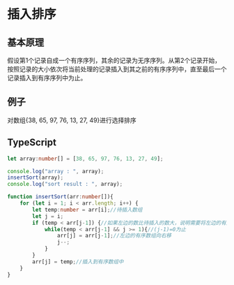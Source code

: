 # 插入排序

## 基本原理

假设第1个记录自成一个有序序列，其余的记录为无序序列。从第2个记录开始，按照记录的大小依次将当前处理的记录插入到其之前的有序序列中，直至最后一个记录插入到有序序列中为止。

## 例子

对数组{38, 65, 97, 76, 13, 27, 49}进行选择排序

## TypeScript

```typescript
let array:number[] = [38, 65, 97, 76, 13, 27, 49];

console.log("array : ", array);
insertSort(array);
console.log("sort result : ", array);

function insertSort(arr:number[]){
    for (let i = 1; i < arr.length; i++) {
        let temp:number = arr[i];//待插入数组
        let j = i;
        if (temp < arr[j-1]) {//如果左边的数比待插入的数大，说明需要将左边的有序数组右移
            while(temp < arr[j-1] && j >= 1){//(j-1)=0为止
                arr[j] = arr[j-1];//左边的有序数组向右移
                j--;
            }
        }
        arr[j] = temp;//插入到有序数组中
    }
}
```

